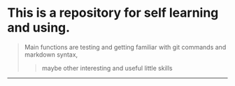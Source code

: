 This is a repository for self learning and using. 
==========

>Main functions are testing and getting familiar with git commands and markdown syntax,
>> maybe other interesting and useful little skills 
----------


